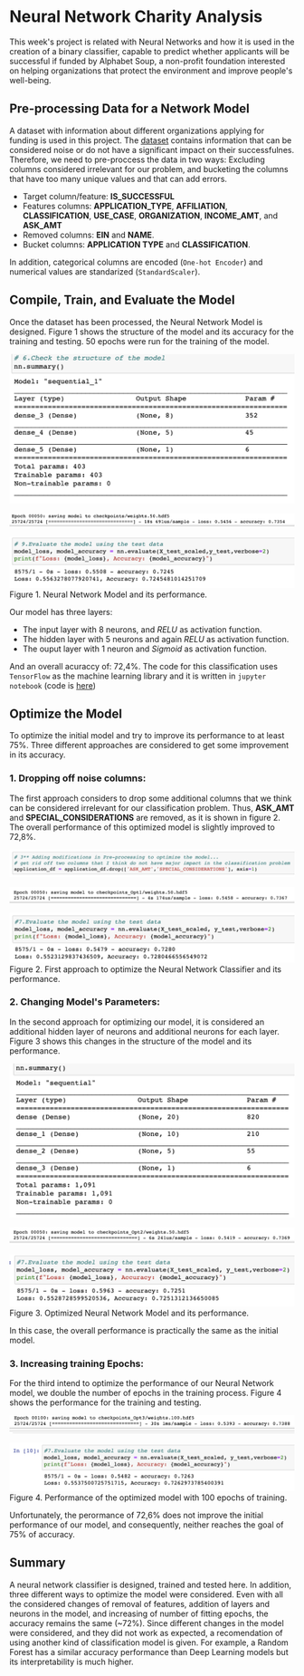 # Neural Network Charity Analysis

This week's project is related with Neural Networks and how it is used in the creation of a binary classifier, capable to predict whether applicants will be successful if funded by Alphabet Soup, a non-profit foundation interested on helping organizations that protect the environment and improve people's well-being.

## Pre-processing Data for a Network Model

A dataset with information about different organizations applying for funding is used in this project. The [dataset](https://githubusercontent.com/LeidyDoradoM/Neural_Network_Charity_Analysis/main/Resources/charity_data.csv) contains information that can be considered noise or do not have a significant impact on their successfulnes. Therefore, we need to pre-proccess the data in two ways: Excluding columns considered irrelevant for our problem, and bucketing the columns that have too many unique values and that can add errors.

- Target column/feature: **IS_SUCCESSFUL**
- Features columns: **APPLICATION_TYPE**, **AFFILIATION**, **CLASSIFICATION**, **USE_CASE**, **ORGANIZATION**, **INCOME_AMT**, and **ASK_AMT**
- Removed columns: **EIN** and **NAME**. 
- Bucket columns: **APPLICATION TYPE** and **CLASSIFICATION**.

In addition, categorical columns are encoded (`One-hot Encoder`) and numerical values are standarized (`StandardScaler`).

## Compile, Train, and Evaluate the Model

Once the dataset has been processed, the Neural Network Model is designed. Figure 1 shows the structure of the model and its accuracy for the training and testing. 50 epochs were run for the training of the model.

![model](https://raw.githubusercontent.com/LeidyDoradoM/Neural_Network_Charity_Analysis/main/Images/NNModel.png)

![training](https://raw.githubusercontent.com/LeidyDoradoM/Neural_Network_Charity_Analysis/main/Images/TrainAccuracy.png)

![performance](https://raw.githubusercontent.com/LeidyDoradoM/Neural_Network_Charity_Analysis/main/Images/Accuracy.png)
Figure 1. Neural Network Model and its performance.

Our model has three layers: 
- The input layer with 8 neurons, and *RELU* as activation function.
- The hidden layer with 5 neurons and again *RELU* as activation function.
- The ouput layer with 1 neuron and *Sigmoid* as activation function.

And an overall acuraccy of: 72,4%.  The code for this classification uses `TensorFlow` as the machine learning library and it is written in `jupyter notebook` (code is [here](https://github.com/LeidyDoradoM/Neural_Network_Charity_Analysis/blob/main/AlphabetSoupCharity.ipynb))

## Optimize the Model

To optimize the initial model and try to improve its performance to at least 75%.  Three different approaches are considered to get some improvement in its accuracy.

### 1. Dropping off noise columns:

The first approach considers to drop some additional columns that we think can be considered irrelevant for our classification problem. Thus, **ASK_AMT** and **SPECIAL_CONSIDERATIONS** are removed, as it is shown in figure 2. The overall performance of this optimized model is slightly improved to 72,8%. 

![Opt1](https://raw.githubusercontent.com/LeidyDoradoM/Neural_Network_Charity_Analysis/main/Images/Optimazation1.png)

![training1](https://raw.githubusercontent.com/LeidyDoradoM/Neural_Network_Charity_Analysis/main/Images/TrainAccuracy_Opt1.png)

![performance1](https://raw.githubusercontent.com/LeidyDoradoM/Neural_Network_Charity_Analysis/main/Images/Accuracy_Opt1.png)
Figure 2. First approach to optimize the Neural Network Classifier and its performance.

### 2. Changing Model's Parameters:

In the second approach for optimizing our model, it is considered an additional hidden layer of neurons and additional neurons for each layer.  Figure 3 shows this changes in the structure of the model and its performance.

![Opt2](https://raw.githubusercontent.com/LeidyDoradoM/Neural_Network_Charity_Analysis/main/Images/Model_Opt2.png)

![training2](https://raw.githubusercontent.com/LeidyDoradoM/Neural_Network_Charity_Analysis/main/Images/TrainAccuracy_Opt2.png)

![performance2](https://raw.githubusercontent.com/LeidyDoradoM/Neural_Network_Charity_Analysis/main/Images/Accuracy_Opt2.png)
Figure 3. Optimized Neural Network Model and its performance.

In this case, the overall performance is practically the same as the initial model.

### 3. Increasing training Epochs:

For the third intend to optimize the performance of our Neural Network model, we double the number of epochs in the training process. Figure 4 shows the performance for the training and testing.

![training3](https://raw.githubusercontent.com/LeidyDoradoM/Neural_Network_Charity_Analysis/main/Images/TrainAccuracy_Opt3.png)

![performance3](https://raw.githubusercontent.com/LeidyDoradoM/Neural_Network_Charity_Analysis/main/Images/Accuracy_Opt3.png)
Figure 4. Performance of the optimized model with 100 epochs of training.

Unfortunately, the perormance of 72,6% does not improve the initial performance of our model, and consequently, neither reaches the goal of 75% of accuracy.

## Summary

A neural network classifier is designed, trained and tested here. In addition, three different ways to optimize the model were considered. Even with all the considered changes of removal of features, addition of layers and neurons in the model, and increasing of number of fitting epochs, the accuracy remains the same (~72%).  Since different changes in the model were considered, and they did not work as expected, a recomendation of using another kind of classification model is given. For example, a Random Forest has a similar accuracy performance than Deep Learning models but its interpretability is much higher.



